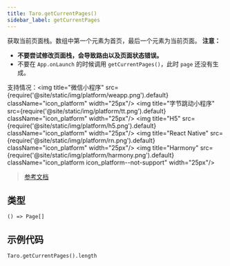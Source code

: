 ```yaml
---
title: Taro.getCurrentPages()
sidebar_label: getCurrentPages
---
```


获取当前页面栈。数组中第一个元素为首页，最后一个元素为当前页面。
__注意：__
- __不要尝试修改页面栈，会导致路由以及页面状态错误。__
- 不要在 `App.onLaunch` 的时候调用 `getCurrentPages()`，此时 `page` 还没有生成。

支持情况：<img title="微信小程序" src={require('@site/static/img/platform/weapp.png').default} className="icon_platform" width="25px"/> <img title="字节跳动小程序" src={require('@site/static/img/platform/tt.png').default} className="icon_platform" width="25px"/> <img title="H5" src={require('@site/static/img/platform/h5.png').default} className="icon_platform" width="25px"/> <img title="React Native" src={require('@site/static/img/platform/rn.png').default} className="icon_platform" width="25px"/> <img title="Harmony" src={require('@site/static/img/platform/harmony.png').default} className="icon_platform icon_platform--not-support" width="25px"/>

> [参考文档](https://developers.weixin.qq.com/miniprogram/dev/reference/api/getCurrentPages.html)

## 类型

```tsx
() => Page[]
```

## 示例代码

```tsx
Taro.getCurrentPages().length
```
